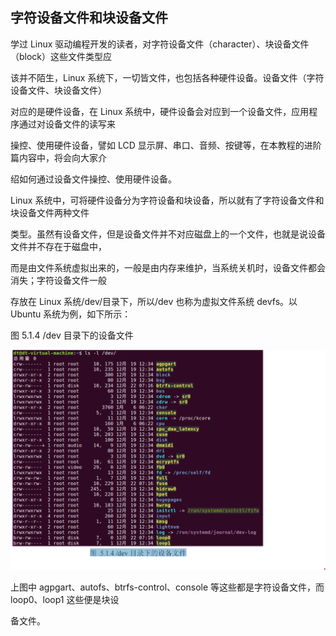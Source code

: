 ## 字符设备文件和块设备文件

学过 Linux 驱动编程开发的读者，对字符设备文件（character）、块设备文件（block）这些文件类型应

该并不陌生，Linux 系统下，一切皆文件，也包括各种硬件设备。设备文件（字符设备文件、块设备文件）

对应的是硬件设备，在 Linux 系统中，硬件设备会对应到一个设备文件，应用程序通过对设备文件的读写来

操控、使用硬件设备，譬如 LCD 显示屏、串口、音频、按键等，在本教程的进阶篇内容中，将会向大家介

绍如何通过设备文件操控、使用硬件设备。

Linux 系统中，可将硬件设备分为字符设备和块设备，所以就有了字符设备文件和块设备文件两种文件

类型。虽然有设备文件，但是设备文件并不对应磁盘上的一个文件，也就是说设备文件并不存在于磁盘中，

而是由文件系统虚拟出来的，一般是由内存来维护，当系统关机时，设备文件都会消失；字符设备文件一般

存放在 Linux 系统/dev/目录下，所以/dev 也称为虚拟文件系统 devfs。以 Ubuntu 系统为例，如下所示：

图 5.1.4 /dev 目录下的设备文件

![1730894672870](images/3.字符设备文件和块设备文件/1730894672870.png)

上图中 agpgart、autofs、btrfs-control、console 等这些都是字符设备文件，而 loop0、loop1 这些便是块设

备文件。
